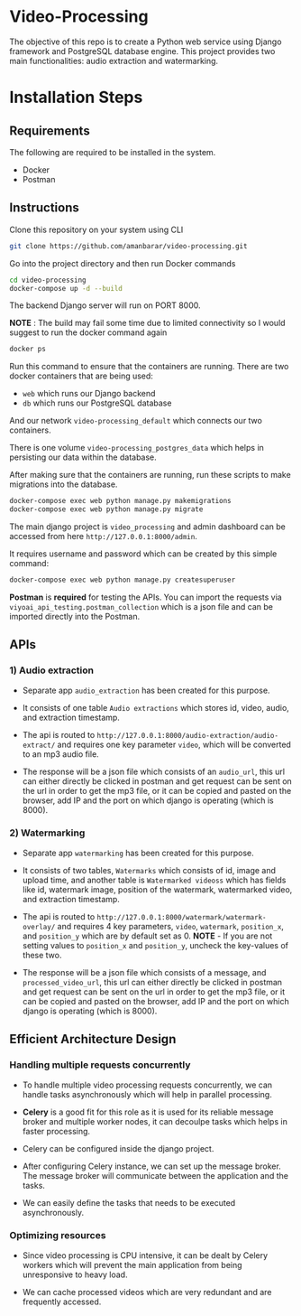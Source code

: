 # Video-Processing

The objective of this repo is to create a Python web service using Django framework and PostgreSQL database engine.
This project provides two main functionalities: audio extraction and watermarking.

# Installation Steps

## Requirements

The following are required to be installed in the system.

- Docker
- Postman

## Instructions

Clone this repository on your system using CLI

```sh 
git clone https://github.com/amanbarar/video-processing.git
```

Go into the project directory and then run Docker commands

```sh
cd video-processing
docker-compose up -d --build
```

The backend Django server will run on PORT 8000. 

**NOTE** : The build may fail some time due to limited connectivity so I would suggest to run the docker command again

```sh
docker ps
```

Run this command to ensure that the containers are running. There are two docker containers that are being used:

- `web` which runs our Django backend
- `db` which runs our PostgreSQL database

And our network `video-processing_default` which connects our two containers.

There is one volume `video-processing_postgres_data` which helps in persisting our data within the database.

After making sure that the containers are running, run these scripts to make migrations into the database.

```sh
docker-compose exec web python manage.py makemigrations
docker-compose exec web python manage.py migrate
```

The main django project is `video_processing` and admin dashboard can be accessed from here `http://127.0.0.1:8000/admin`.

It requires username and password which can be created by this simple command:

```sh
docker-compose exec web python manage.py createsuperuser
```

**Postman** is **required** for testing the APIs. You can import the requests via `viyoai_api_testing.postman_collection` which is a json file and can be imported directly into the Postman.

## APIs

### 1) Audio extraction

- Separate app `audio_extraction` has been created for this purpose.

- It consists of one table `Audio extractions` which stores id, video, audio, and extraction timestamp.

- The api is routed to `http://127.0.0.1:8000/audio-extraction/audio-extract/` and requires one key parameter `video`, which will be converted to an mp3 audio file.

- The response will be a json file which consists of an `audio_url`, this url can either directly be clicked in postman and get request can be sent on the url in order to get the mp3 file, or it can be copied and pasted on the browser, add IP and the port on which django is operating (which is 8000).

### 2) Watermarking

- Separate app `watermarking` has been created for this purpose.

- It consists of two tables, `Watermarks` which consists of id, image and upload time, and another table is `Watermarked videoss` which has fields like id, watermark image, position of the watermark, watermarked video, and extraction timestamp.

- The api is routed to `http://127.0.0.1:8000/watermark/watermark-overlay/` and requires 4 key parameters, `video`, `watermark`, `position_x`, and `position_y` which are by default set as 0.
**NOTE** - If you are not setting values to `position_x` and `position_y`, uncheck the key-values of these two.

- The response will be a json file which consists of a message, and `processed_video_url`, this url can either directly be clicked in postman and get request can be sent on the url in order to get the mp3 file, or it can be copied and pasted on the browser, add IP and the port on which django is operating (which is 8000).

## Efficient Architecture Design

### Handling multiple requests concurrently

- To handle multiple video processing requests concurrently, we can handle tasks asynchronously which will help in parallel processing.

- **Celery** is a good fit for this role as it is used for its reliable message broker and multiple worker nodes, it can decoulpe tasks which helps in faster processing.

- Celery can be configured inside the django project.

- After configuring Celery instance, we can set up the message broker. The message broker will communicate between the application and the tasks.

- We can easily define the tasks that needs to be executed asynchronously.

### Optimizing resources

- Since video processing is CPU intensive, it can be dealt by Celery workers which will prevent the main application from being unresponsive to heavy load.

- We can cache processed videos which are very redundant and are frequently accessed.
